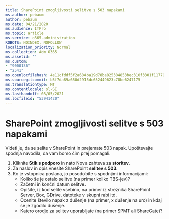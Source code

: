 ```yaml
---
title: SharePoint zmogljivosti selitve s 503 napakami
ms.author: pebaum
author: pebaum
ms.date: 04/21/2020
ms.audience: ITPro
ms.topic: article
ms.service: o365-administration
ROBOTS: NOINDEX, NOFOLLOW
localization_priority: Normal
ms.collection: Adm_O365
ms.assetid: ''
ms.custom:
- "9000136"
- "2541"
ms.openlocfilehash: 4e11cfddf5f2a684ba19d78ba825384853bec310f3301f1177971c0a04548c05
ms.sourcegitcommit: b5f7da89a650d2915dc652449623c78be6247175
ms.translationtype: MT
ms.contentlocale: sl-SI
ms.lasthandoff: 08/05/2021
ms.locfileid: "53941420"
---
```

# <a name="sharepoint-migration-throttling-with-503-errors"></a>SharePoint zmogljivosti selitve s 503 napakami

Videti je, da se selite v SharePoint in prejemate 503 napak. Upoštevajte spodnja navodila, da vam bomo čim prej pomagali.

1. Kliknite **Stik s podporo** in nato Nova zahteva za **storitev.**
2. Za naslov in opis vnesite SharePoint **selitev s 503.**
3. Ko je vstopnica poslana, jo posodobite s spodnjimi informacijami:
    - Koliko še je ostalo selitve (na primer koliko TBS-jev)?
    - Začetni in končni datum selitve.
    - Opišite, iz kod selite vsebino, na primer iz strežnika SharePoint Server, Box, GDrive, datoteke v skupni rabi itd.
    - Ocenite število napak z dušenje (na primer, x dušenje na uro) in kdaj se je zgodilo dušenje.
    - Katero orodje za selitev uporabljate (na primer SPMT ali ShareGate)?
